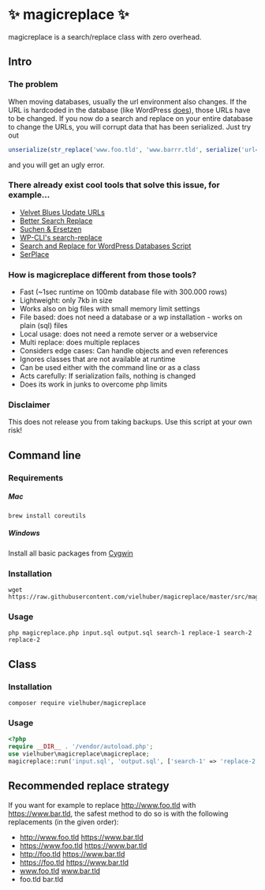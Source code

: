 # ✨ magicreplace ✨

magicreplace is a search/replace class with zero overhead.

## Intro

### The problem

When moving databases, usually the url environment also changes.
If the URL is hardcoded in the database (like WordPress [does](https://make.wordpress.org/core/handbook/contribute/design-decisions/#absolute-versus-relative-urls)), those URLs have to be changed.
If you now do a search and replace on your entire database to change the URLs,
you will corrupt data that has been serialized. Just try out

```php
unserialize(str_replace('www.foo.tld', 'www.barrr.tld', serialize('url=www.foo.tld')));
```

and you will get an ugly error.

### There already exist cool tools that solve this issue, for example...

-   [Velvet Blues Update URLs](https://wordpress.org/plugins/velvet-blues-update-urls/)
-   [Better Search Replace](https://wordpress.org/plugins/better-search-replace/)
-   [Suchen & Ersetzen](https://de.wordpress.org/plugins/search-and-replace/)
-   [WP-CLI's search-replace](http://wp-cli.org/commands/search-replace/)
-   [Search and Replace for WordPress Databases Script](https://interconnectit.com/products/search-and-replace-for-wordpress-databases/)
-   [SerPlace](http://pixelentity.com/wordpress-search-replace-domain/)

### How is magicreplace different from those tools?

-   Fast (~1sec runtime on 100mb database file with 300.000 rows)
-   Lightweight: only 7kb in size
-   Works also on big files with small memory limit settings
-   File based: does not need a database or a wp installation - works on plain (sql) files
-   Local usage: does not need a remote server or a webservice
-   Multi replace: does multiple replaces
-   Considers edge cases: Can handle objects and even references
-   Ignores classes that are not available at runtime
-   Can be used either with the command line or as a class
-   Acts carefully: If serialization fails, nothing is changed
-   Does its work in junks to overcome php limits

### Disclaimer

This does not release you from taking backups. Use this script at your own risk!

## Command line

### Requirements

##### Mac

```
brew install coreutils
```

##### Windows

Install all basic packages from [Cygwin](https://cygwin.com/install.html)

### Installation

```
wget https://raw.githubusercontent.com/vielhuber/magicreplace/master/src/magicreplace.php
```

### Usage

```
php magicreplace.php input.sql output.sql search-1 replace-1 search-2 replace-2
```

## Class

### Installation

```
composer require vielhuber/magicreplace
```

### Usage

```php
<?php
require __DIR__ . '/vendor/autoload.php';
use vielhuber\magicreplace\magicreplace;
magicreplace::run('input.sql', 'output.sql', ['search-1' => 'replace-2', 'search-2' => 'replace-2']);
```

## Recommended replace strategy

If you want for example to replace http://www.foo.tld with https://www.bar.tld, the safest method to do so is with the following replacements (in the given order):

-   http://www.foo.tld https://www.bar.tld
-   https://www.foo.tld https://www.bar.tld
-   http://foo.tld https://www.bar.tld
-   https://foo.tld https://www.bar.tld
-   www.foo.tld www.bar.tld
-   foo.tld bar.tld
